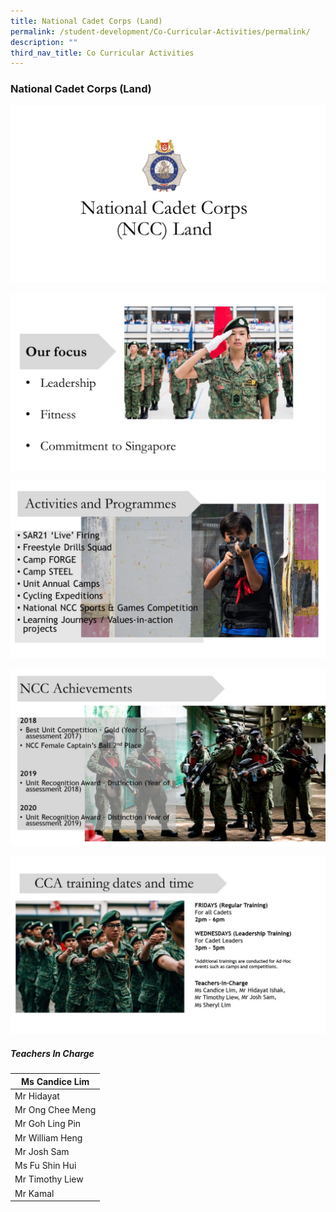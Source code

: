 ```yaml
---
title: National Cadet Corps (Land)
permalink: /student-development/Co-Curricular-Activities/permalink/
description: ""
third_nav_title: Co Curricular Activities
---
```

### National Cadet Corps (Land)

![](/images/NCC001.jpg)

![](/images/NCC002.jpg)

![](/images/NCC003.jpg)

![](/images/NCC004.jpg)

![](/images/ncc5.jpg)

##### Teachers In Charge

| Ms Candice Lim   |
| ---------------- |
| Mr Hidayat       |
| Mr Ong Chee Meng |
| Mr Goh Ling Pin  |
| Mr William Heng  |
| Mr Josh Sam      |
| Ms Fu Shin Hui   |
| Mr Timothy Liew  |
| Mr Kamal         |